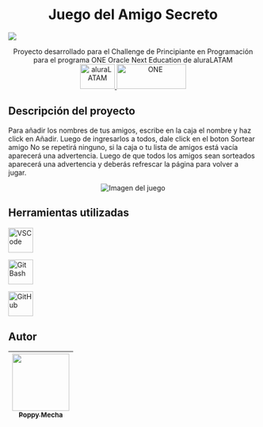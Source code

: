 <h1 align="center"> Juego del Amigo Secreto</h1>
 <p align="left">
   <img src="https://img.shields.io/badge/Status-Finalizado!-blue">
   </p>

<div align="center">
Proyecto desarrollado para el Challenge de Principiante en Programación para el programa ONE Oracle Next Education de aluraLATAM
  </div>
  
<div align="center">
<a href="https://www.aluracursos.com/" target="_blank"> <img src="https://app.aluracursos.com/assets/images/logos/logo-aluraespanhol.svg" alt="aluraLATAM" width="70" height="50"/> </a> <a href="https://www.oracle.com/cl/education/oracle-next-education//" target="_blank"> <img src="https://cdn2.gnarususercontent.com.br/1/1221562/b6256fa6-5fde-4cdd-a4a3-d33ebc90bb6c.png" alt="ONE" width="140" height="50"/> </a> 
 </div>
 
## Descripción del proyecto

Para añadir los nombres de tus amigos, escribe en la caja el nombre y haz click en Añadir. Luego de ingresarlos a todos, dale click en el boton Sortear amigo
No se repetirá ninguno, si la caja o tu lista de amigos está vacía aparecerá una advertencia.
Luego de que todos los amigos sean sorteados aparecerá una advertencia y deberás refrescar la página para volver a jugar.

<div align="center">
 
![Imagen del juego](https://github.com/user-attachments/assets/9b0582ee-798d-4da2-9723-bbbddcee395b)

 </div>

 ## Herramientas utilizadas

<a href="https://code.visualstudio.com/" target="_blank"> <img src="https://code.visualstudio.com/assets/images/code-stable.png" alt="VSCode" width="50" height="50"/> </a> 

<a href="https://git-scm.com/" target="_blank"> <img src="https://raw.githubusercontent.com/kerol2r20/Windows-terminal-context-menu/refs/heads/master/icons/git-bash.ico" alt="Git Bash" width="50" height="50"/> </a> 

<a href="https://github.com/home" target="_blank"> <img src="https://github.githubassets.com/assets/GitHub-Mark-ea2971cee799.png" alt="GitHub" width="50" height="50"/> </a> 


## Autor

| [<img src="https://avatars.githubusercontent.com/u/203376134?v=4" width=115><br><sub>Poppy Mecha</sub>](https://github.com/PoppyMecha)|
| :---: |
